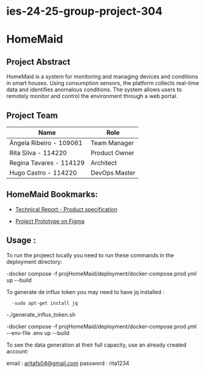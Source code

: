# ies-24-25-group-project-304
# HomeMaid

## Project Abstract
HomeMaid is a system for monitoring and managing devices and conditions in smart houses. Using consumption sensors, the platform collects real-time data and identifies anomalous conditions. The system allows users to remotely monitor and control the environment through a web portal.

## Project Team

| Name                        | Role            |
|-----------------------------|-----------------|
| Ângela Ribeiro - 109061     | Team Manager    |
| Rita Silva - 114220         | Product Owner   |
| Regina Tavares - 114129     | Architect       |
| Hugo Castro - 114220        | DevOps Master   |

## HomeMaid Bookmarks:
- [Technical Report - Product specification](https://docs.google.com/document/d/16_9yoN_G7V7Le3iXELJSOmXPy8zNDtbS/edit?usp=sharing&ouid=113931485348628095672&rtpof=true&sd=true)

- [Project Prototype on Figma](https://www.figma.com/design/n16XUMfPdKDEpclR5a7mAj/HomeMaid?node-id=0-1&t=gj160MrT3jHejBbO-1)

## Usage :
To run the projeect locally you need to run these commands in the deployment directory:
  
  -docker compose -f projHomeMaid/deployment/docker-compose.prod.yml up --build

  To generate de influx token you may need to have jq installed :

      -sudo apt-get install jq

  -./generate_influx_token.sh

  -docker compose -f projHomeMaid/deployment/docker-compose.prod.yml --env-file .env up --build

To see the data generation at their full capacity, use an already created account:

  email : aritafs04@gmail.com
  password : rita1234
